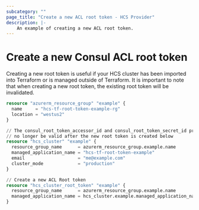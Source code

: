 ```yaml
---
subcategory: ""
page_title: "Create a new ACL root token - HCS Provider"
description: |-
    An example of creating a new ACL root token.
---
```


# Create a new Consul ACL root token

Creating a new root token is useful if your HCS cluster has been imported into Terraform
or is managed outside of Terraform. It is important to note that when creating a new root token,
the existing root token will be invalidated.

```terraform
resource "azurerm_resource_group" "example" {
  name     = "hcs-tf-root-token-example-rg"
  location = "westus2"
}

// The consul_root_token_accessor_id and consul_root_token_secret_id properties will
// no longer be valid after the new root token is created below
resource "hcs_cluster" "example" {
  resource_group_name      = azurerm_resource_group.example.name
  managed_application_name = "hcs-tf-root-token-example"
  email                    = "me@example.com"
  cluster_mode             = "production"
}

// Create a new ACL Root token
resource "hcs_cluster_root_token" "example" {
  resource_group_name      = azurerm_resource_group.example.name
  managed_application_name = hcs_cluster.example.managed_application_name
}
```
